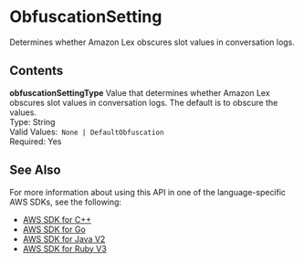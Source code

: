 # ObfuscationSetting<a name="API_ObfuscationSetting"></a>

Determines whether Amazon Lex obscures slot values in conversation logs\. 

## Contents<a name="API_ObfuscationSetting_Contents"></a>

 **obfuscationSettingType**   <a name="lexv2-Type-ObfuscationSetting-obfuscationSettingType"></a>
Value that determines whether Amazon Lex obscures slot values in conversation logs\. The default is to obscure the values\.  
Type: String  
Valid Values:` None | DefaultObfuscation`   
Required: Yes

## See Also<a name="API_ObfuscationSetting_SeeAlso"></a>

For more information about using this API in one of the language\-specific AWS SDKs, see the following:
+  [ AWS SDK for C\+\+](https://docs.aws.amazon.com/goto/SdkForCpp/models.lex.v2-2020-08-07/ObfuscationSetting) 
+  [ AWS SDK for Go](https://docs.aws.amazon.com/goto/SdkForGoV1/models.lex.v2-2020-08-07/ObfuscationSetting) 
+  [ AWS SDK for Java V2](https://docs.aws.amazon.com/goto/SdkForJavaV2/models.lex.v2-2020-08-07/ObfuscationSetting) 
+  [ AWS SDK for Ruby V3](https://docs.aws.amazon.com/goto/SdkForRubyV3/models.lex.v2-2020-08-07/ObfuscationSetting) 